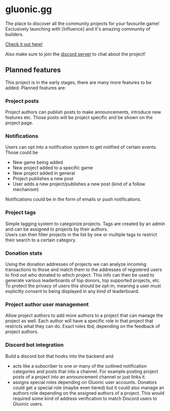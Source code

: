 # gluonic.gg

The place to discover all the community projects for your favourite game!
Exclusively launching with [Influence] and it's amazing community of builders.

[Check it out here!](https://gluonic.gg)

Also make sure to join the [discord server](https://discord.gg/cYVzNAkQsT) to chat about the project!

## Planned features

This project is in the early stages, there are many more features to be added.
Planned features are:

### Project posts

Project authors can publish posts to make announcements, introduce new features etc.
Those posts will be project specific and be shown on the project page.

### Notifications

Users can opt into a notification system to get notified of certain events.
Those could be

- New game being added
- New project added to a specific game
- New project added in general
- Project publishes a new post
- User adds a new project/publishes a new post (kind of a follow mechanism)

Notifications could be in the form of emails or push notifications.

### Project tags

Simple tagging system to categorize projects.
Tags are created by an admin and can be assigned to projects by their authors.  
Users can then filter projects in the list by one or multiple tags to restrict their search to a certain category.

### Donation stats

Using the donation addresses of projects we can analyze incoming transactions to those and match them to the addresses of registered users to find out who donated to which project.
This info can then be used to generate various leaderboards of top donors, top supported projects, etc.  
To protect the privacy of users this should be opt-in, meaning a user must explicitly consent to being displayed in any kind of leaderboard.

### Project author user management

Allow project authors to add more authors to a project that can manage the project as well.
Each author will have a specific role in that project that restricts what they can do.
Exact roles tbd, depending on the feedback of project authors.

### Discord bot integration

Build a discord bot that hooks into the backend and

- acts like a subscriber to one or many of the outlined notification categories and posts that into a channel. For example posting project posts of a project into an announcement channel or just links it.
- assigns special roles depending on Gluonic user accounts. Donators could get a special role (maybe even tiered) but it could also manage an authors role depending on the assigned authors of a project. This would required some kind of address verification to match Discord users to Gluonic users.
